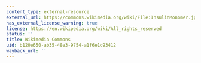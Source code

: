 ```yaml
---
content_type: external-resource
external_url: https://commons.wikimedia.org/wiki/File:InsulinMonomer.jpg
has_external_license_warning: true
license: https://en.wikipedia.org/wiki/All_rights_reserved
status: ''
title: Wikimedia Commons
uid: b120e650-ab35-48e3-9754-a1f6e1d93412
wayback_url: ''
---
```

